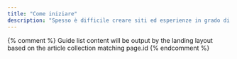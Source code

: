 ```yaml
---
title: "Come iniziare"
description: "Spesso è difficile creare siti ed esperienze in grado di funzionare in maniera analoga su tutti i dispositivi dotati di accesso al Web."
---
```


{% comment %}
Guide list content will be output by the landing layout based on the article collection matching page.id
{% endcomment %}

